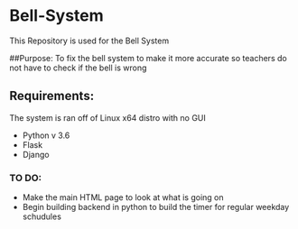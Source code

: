 # Bell-System
This Repository is used for the Bell System

##Purpose:
To fix the bell system to make it more accurate so teachers do not have to check if the bell is wrong

## Requirements:
The system is ran off of Linux x64 distro with no GUI
- Python v 3.6 
- Flask
- Django

### TO DO:
- Make the main HTML page to look at what is going on
- Begin building backend in python to build the timer for regular weekday schudules
